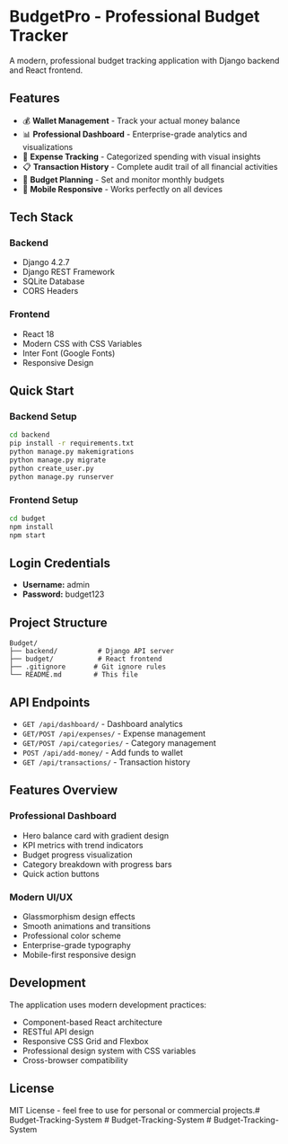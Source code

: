 # BudgetPro - Professional Budget Tracker

A modern, professional budget tracking application with Django backend and React frontend.

## Features

- 💰 **Wallet Management** - Track your actual money balance
- 📊 **Professional Dashboard** - Enterprise-grade analytics and visualizations
- 💸 **Expense Tracking** - Categorized spending with visual insights
- 📋 **Transaction History** - Complete audit trail of all financial activities
- 🎯 **Budget Planning** - Set and monitor monthly budgets
- 📱 **Mobile Responsive** - Works perfectly on all devices

## Tech Stack

### Backend
- Django 4.2.7
- Django REST Framework
- SQLite Database
- CORS Headers

### Frontend
- React 18
- Modern CSS with CSS Variables
- Inter Font (Google Fonts)
- Responsive Design

## Quick Start

### Backend Setup
```bash
cd backend
pip install -r requirements.txt
python manage.py makemigrations
python manage.py migrate
python create_user.py
python manage.py runserver
```

### Frontend Setup
```bash
cd budget
npm install
npm start
```

## Login Credentials
- **Username:** admin
- **Password:** budget123

## Project Structure
```
Budget/
├── backend/          # Django API server
├── budget/           # React frontend
├── .gitignore       # Git ignore rules
└── README.md        # This file
```

## API Endpoints
- `GET /api/dashboard/` - Dashboard analytics
- `GET/POST /api/expenses/` - Expense management
- `GET/POST /api/categories/` - Category management
- `POST /api/add-money/` - Add funds to wallet
- `GET /api/transactions/` - Transaction history

## Features Overview

### Professional Dashboard
- Hero balance card with gradient design
- KPI metrics with trend indicators
- Budget progress visualization
- Category breakdown with progress bars
- Quick action buttons

### Modern UI/UX
- Glassmorphism design effects
- Smooth animations and transitions
- Professional color scheme
- Enterprise-grade typography
- Mobile-first responsive design

## Development

The application uses modern development practices:
- Component-based React architecture
- RESTful API design
- Responsive CSS Grid and Flexbox
- Professional design system with CSS variables
- Cross-browser compatibility

## License

MIT License - feel free to use for personal or commercial projects.#   B u d g e t - T r a c k i n g - S y s t e m  
 #   B u d g e t - T r a c k i n g - S y s t e m  
 #   B u d g e t - T r a c k i n g - S y s t e m  
 